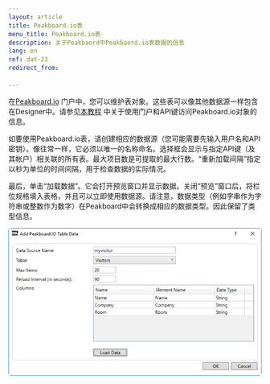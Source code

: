 ```yaml
---
layout: article
title: Peakboard.io表
menu_title: Peakboard.io表
description: 关于Peakbaord中Peakbaord.io表数据的信息
lang: en
ref: dat-23
redirect_from:

---
```

在[Peakboard.io](https://peakboard.io/myaccountlogin) 门户中，您可以维护表对象。这些表可以像其他数据源一样包含在Designer中。请参见[本教程](/peakboardio/01-en-intro-peakboard-io.html) 中关于使用门户和API键访问Peakboard.io对象的信息。

如要使用Peakboard.io表，请创建相应的数据源（您可能需要先输入用户名和API密钥）。像往常一样，它必须以唯一的名称命名。选择框会显示与指定API键（及其帐户）相关联的所有表。最大项目数是可提取的最大行数。“重新加载间隔”指定以秒为单位的时间间隔，用于检查数据的实际情况。

最后，单击“加载数据”。它会打开预览窗口并显示数据。关闭“预览”窗口后，将栏位规格填入表格，并且可以立即使用数据源。请注意，数据类型（例如字串作为字符串或整数作为数字）在Peakboard中会转换成相应的数据类型。因此保留了类型信息。

![Add Peakboard.io Table Data Dialog](/assets/images/data-sources/peakboard-io/datasource-peakboardio-table-01.png)
